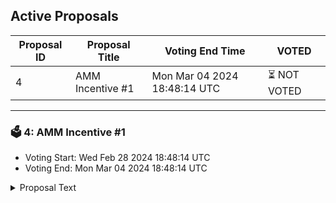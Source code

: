 ## Active Proposals

| Proposal ID | Proposal Title | Voting End Time | VOTED |
|-------------|----------------|-----------------|-------|
| 4 | AMM Incentive #1 | Mon Mar 04 2024 18:48:14 UTC | ⏳ NOT VOTED |

---

### 🗳 4: AMM Incentive #1
- Voting Start: Wed Feb 28 2024 18:48:14 UTC
- Voting End: Mon Mar 04 2024 18:48:14 UTC

<details>
<summary>Proposal Text</summary>
 
This proposal sets out to release 300,000 DYM from the incentive manager with tokens distributed linearly over one month from the passing of this proposal. Users receives rewards when they bond their LP tokens for the following pool IDs: 2,3,4,5,6,7. To learn more about the distribution please see https://forum.dymension.xyz/t/draft-proposal-updated-amm-incentive-1/708.
</details>
